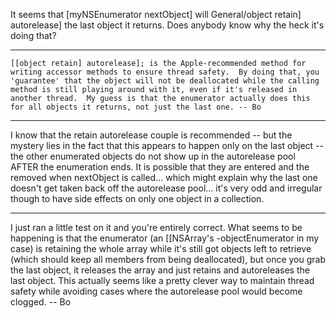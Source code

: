 It seems that [myNSEnumerator nextObject] will General/object retain] autorelease] the last object it returns.  Does anybody know why the heck it's doing that?

----

    [[object retain] autorelease]; is the Apple-recommended method for writing accessor methods to ensure thread safety.  By doing that, you 'guarantee' that the object will not be deallocated while the calling method is still playing around with it, even if it's released in another thread.  My guess is that the enumerator actually does this for all objects it returns, not just the last one. -- Bo

----
I know that the retain autorelease couple is recommended -- but the mystery lies in the fact that this appears to happen only on the last object -- the other enumerated objects do not show up in the autorelease pool AFTER the enumeration ends.  It is possible that they are entered and the removed when nextObject is called... which might explain why the last one doesn't get taken back off the autorelease pool... it's very odd and irregular though to have side effects on only one object in a collection.

----

I just ran a little test on it and you're entirely correct.  What seems to be happening is that the enumerator (an [[NSArray's -objectEnumerator in  my case) is retaining the whole array while it's still got objects left to retrieve (which should keep all members from being deallocated), but once you grab the last object, it releases the array and just retains and autoreleases the last object.  This actually seems like a pretty clever way to maintain thread safety while avoiding cases where the autorelease pool would become clogged.  -- Bo